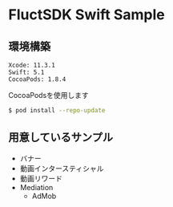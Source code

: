 # FluctSDK Swift Sample

## 環境構築

```
Xcode: 11.3.1
Swift: 5.1
CocoaPods: 1.8.4
```

CocoaPodsを使用します

```sh
$ pod install --repo-update
```

## 用意しているサンプル

- バナー
- 動画インタースティシャル
- 動画リワード
- Mediation
    - AdMob